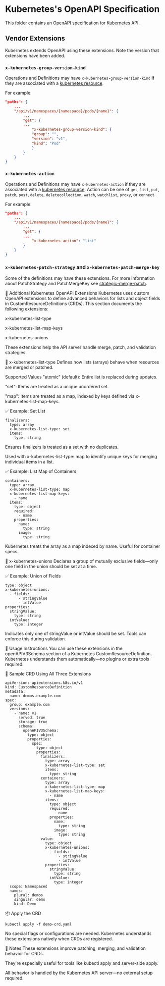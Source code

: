 # Kubernetes's OpenAPI Specification

This folder contains an [OpenAPI specification](https://github.com/OAI/OpenAPI-Specification) for Kubernetes API.

## Vendor Extensions

Kubernetes extends OpenAPI using these extensions. Note the version that
extensions have been added.

### `x-kubernetes-group-version-kind`

Operations and Definitions may have `x-kubernetes-group-version-kind` if they
are associated with a [kubernetes resource](https://git.k8s.io/community/contributors/devel/sig-architecture/api-conventions.md#resources).


For example:

``` json
"paths": {
    ...
    "/api/v1/namespaces/{namespace}/pods/{name}": {
        ...
        "get": {
        ...
            "x-kubernetes-group-version-kind": {
            "group": "",
            "version": "v1",
            "kind": "Pod"
            }
        }
    }
}
```

### `x-kubernetes-action`

Operations and Definitions may have `x-kubernetes-action` if they
are associated with a [kubernetes resource](https://git.k8s.io/community/contributors/devel/sig-architecture/api-conventions.md#resources).
Action can be one of `get`, `list`, `put`, `patch`, `post`, `delete`, `deletecollection`, `watch`, `watchlist`, `proxy`, or `connect`.


For example:

``` json
"paths": {
    ...
    "/api/v1/namespaces/{namespace}/pods/{name}": {
        ...
        "get": {
        ...
            "x-kubernetes-action": "list"
        }
    }
}
```

### `x-kubernetes-patch-strategy` and `x-kubernetes-patch-merge-key`

Some of the definitions may have these extensions. For more information about PatchStrategy and PatchMergeKey see
[strategic-merge-patch](https://git.k8s.io/community/contributors/devel/sig-api-machinery/strategic-merge-patch.md).


📘 Additional Kubernetes OpenAPI Extensions
Kubernetes uses custom OpenAPI extensions to define advanced behaviors for lists and object fields in CustomResourceDefinitions (CRDs). This section documents the following extensions:

x-kubernetes-list-type

x-kubernetes-list-map-keys

x-kubernetes-unions

These extensions help the API server handle merge, patch, and validation strategies.

🔹 x-kubernetes-list-type
Defines how lists (arrays) behave when resources are merged or patched.

Supported Values
"atomic" (default): Entire list is replaced during updates.

"set": Items are treated as a unique unordered set.

"map": Items are treated as a map, indexed by keys defined via x-kubernetes-list-map-keys.

✅ Example: Set List
```
finalizers:
  type: array
  x-kubernetes-list-type: set
  items:
    type: string
```
Ensures finalizers is treated as a set with no duplicates.

Used with x-kubernetes-list-type: map to identify unique keys for merging individual items in a list.

✅ Example: List Map of Containers
```
containers:
  type: array
  x-kubernetes-list-type: map
  x-kubernetes-list-map-keys:
    - name
  items:
    type: object
    required:
      - name
    properties:
      name:
        type: string
      image:
        type: string
  ```      
Kubernetes treats the array as a map indexed by name. Useful for container specs.

🔹 x-kubernetes-unions
Declares a group of mutually exclusive fields—only one field in the union should be set at a time.

✅ Example: Union of Fields
```
type: object
x-kubernetes-unions:
  - fields:
      - stringValue
      - intValue
properties:
  stringValue:
    type: string
  intValue:
    type: integer
```
Indicates only one of stringValue or intValue should be set. Tools can enforce this during validation.

🚀 Usage Instructions
You can use these extensions in the openAPIV3Schema section of a Kubernetes CustomResourceDefinition. Kubernetes understands them automatically—no plugins or extra tools required.

📄 Sample CRD Using All Three Extensions
```
apiVersion: apiextensions.k8s.io/v1
kind: CustomResourceDefinition
metadata:
  name: demos.example.com
spec:
  group: example.com
  versions:
    - name: v1
      served: true
      storage: true
      schema:
        openAPIV3Schema:
          type: object
          properties:
            spec:
              type: object
              properties:
                finalizers:
                  type: array
                  x-kubernetes-list-type: set
                  items:
                    type: string
                containers:
                  type: array
                  x-kubernetes-list-type: map
                  x-kubernetes-list-map-keys:
                    - name
                  items:
                    type: object
                    required:
                      - name
                    properties:
                      name:
                        type: string
                      image:
                        type: string
                value:
                  type: object
                  x-kubernetes-unions:
                    - fields:
                        - stringValue
                        - intValue
                  properties:
                    stringValue:
                      type: string
                    intValue:
                      type: integer
  scope: Namespaced
  names:
    plural: demos
    singular: demo
    kind: Demo
```
📦 Apply the CRD
```
kubectl apply -f demo-crd.yaml
```
No special flags or configurations are needed. Kubernetes understands these extensions natively when CRDs are registered.

🧠 Notes
These extensions improve patching, merging, and validation behavior for CRDs.

They're especially useful for tools like kubectl apply and server-side apply.

All behavior is handled by the Kubernetes API server—no external setup required.
